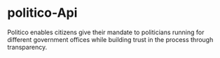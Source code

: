 # politico-Api
Politico enables citizens give their mandate to politicians running for different government offices while building trust in the process through transparency.
